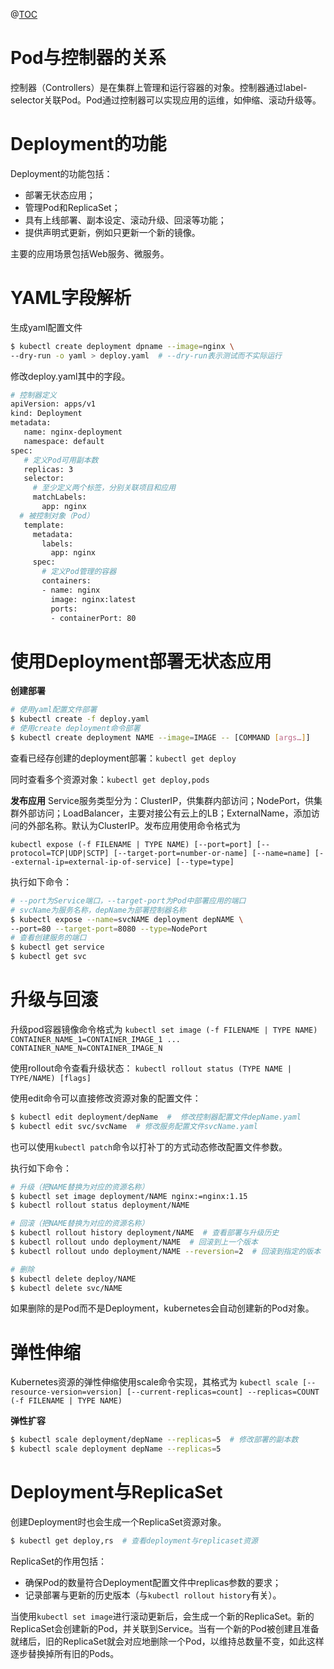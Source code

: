 ﻿@[TOC](理解k8s的Deployment控制器)

# Pod与控制器的关系
控制器（Controllers）是在集群上管理和运行容器的对象。控制器通过label-selector关联Pod。Pod通过控制器可以实现应用的运维，如伸缩、滚动升级等。

# Deployment的功能
Deployment的功能包括：
-	部署无状态应用；
-	管理Pod和ReplicaSet；
-	具有上线部署、副本设定、滚动升级、回滚等功能；
-	提供声明式更新，例如只更新一个新的镜像。

主要的应用场景包括Web服务、微服务。

# YAML字段解析
生成yaml配置文件
```bash
$ kubectl create deployment dpname --image=nginx \
--dry-run -o yaml > deploy.yaml  # --dry-run表示测试而不实际运行
```

修改deploy.yaml其中的字段。
```bash
# 控制器定义
apiVersion: apps/v1
kind: Deployment
metadata:
   name: nginx-deployment
   namespace: default
spec:
   # 定义Pod可用副本数
   replicas: 3  
   selector:
     # 至少定义两个标签，分别关联项目和应用
     matchLabels:  
       app: nginx
  # 被控制对象（Pod）
   template:
     metadata:
       labels:
         app: nginx
     spec:
       # 定义Pod管理的容器
       containers:
       - name: nginx
         image: nginx:latest
         ports:
         - containerPort: 80
```

# 使用Deployment部署无状态应用
**创建部署**
```bash
# 使用yaml配置文件部署
$ kubectl create -f deploy.yaml
# 使用create deployment命令部署
$ kubectl create deployment NAME --image=IMAGE -- [COMMAND [args…]]
```

查看已经存创建的deployment部署：`kubectl get deploy`

同时查看多个资源对象：`kubectl get deploy,pods`


**发布应用**
Service服务类型分为：ClusterIP，供集群内部访问；NodePort，供集群外部访问；LoadBalancer，主要对接公有云上的LB；ExternalName，添加访问的外部名称。默认为ClusterIP。发布应用使用命令格式为

`kubectl expose (-f FILENAME | TYPE NAME) [--port=port] [--protocol=TCP|UDP|SCTP] [--target-port=number-or-name] [--name=name] [--external-ip=external-ip-of-service] [--type=type] `


执行如下命令：
```bash
# --port为Service端口，--target-port为Pod中部署应用的端口
# svcName为服务名称，depName为部署控制器名称
$ kubectl expose --name=svcNAME deployment depNAME \
--port=80 --target-port=8080 --type=NodePort
# 查看创建服务的端口
$ kubectl get service
$ kubectl get svc
```

# 升级与回滚
升级pod容器镜像命令格式为
` kubectl set image (-f FILENAME | TYPE NAME) CONTAINER_NAME_1=CONTAINER_IMAGE_1 ... CONTAINER_NAME_N=CONTAINER_IMAGE_N `

使用rollout命令查看升级状态：
`kubectl rollout status (TYPE NAME | TYPE/NAME) [flags]`

使用edit命令可以直接修改资源对象的配置文件：
```bash
$ kubectl edit deployment/depName  #  修改控制器配置文件depName.yaml
$ kubectl edit svc/svcName  # 修改服务配置文件svcName.yaml
```
也可以使用`kubectl patch`命令以打补丁的方式动态修改配置文件参数。


执行如下命令：
```bash
# 升级（把NAME替换为对应的资源名称）
$ kubectl set image deployment/NAME nginx:=nginx:1.15
$ kubectl rollout status deployment/NAME  

# 回滚（把NAME替换为对应的资源名称）
$ kubectl rollout history deployment/NAME  # 查看部署与升级历史
$ kubectl rollout undo deployment/NAME  # 回滚到上一个版本
$ kubectl rollout undo deployment/NAME --reversion=2  # 回滚到指定的版本

# 删除
$ kubectl delete deploy/NAME
$ kubectl delete svc/NAME
```

如果删除的是Pod而不是Deployment，kubernetes会自动创建新的Pod对象。

# 弹性伸缩
Kubernetes资源的弹性伸缩使用scale命令实现，其格式为
`kubectl scale [--resource-version=version] [--current-replicas=count] --replicas=COUNT (-f FILENAME | TYPE NAME) `

**弹性扩容**
```bash
$ kubectl scale deployment/depName --replicas=5  # 修改部署的副本数
$ kubectl scale deployment depName --replicas=5
```

# Deployment与ReplicaSet
创建Deployment时也会生成一个ReplicaSet资源对象。
```bash
$ kubectl get deploy,rs  # 查看deployment与replicaset资源
```
ReplicaSet的作用包括：
-	确保Pod的数量符合Deployment配置文件中replicas参数的要求；
-	记录部署与更新的历史版本（与`kubectl rollout history`有关）。

当使用`kubectl set image`进行滚动更新后，会生成一个新的ReplicaSet。新的ReplicaSet会创建新的Pod，并关联到Service。当有一个新的Pod被创建且准备就绪后，旧的ReplicaSet就会对应地删除一个Pod，以维持总数量不变，如此这样逐步替换掉所有旧的Pods。

